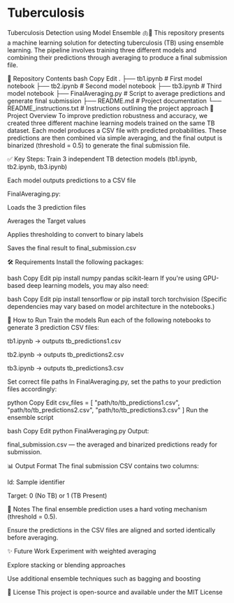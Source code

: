 # Tuberculosis

Tuberculosis Detection using Model Ensemble 🫁🧠
This repository presents a machine learning solution for detecting tuberculosis (TB) using ensemble learning. The pipeline involves training three different models and combining their predictions through averaging to produce a final submission file.

📁 Repository Contents
bash
Copy
Edit
.
├── tb1.ipynb                # First model notebook
├── tb2.ipynb                # Second model notebook
├── tb3.ipynb                # Third model notebook
├── FinalAveraging.py       # Script to average predictions and generate final submission
├── README.md               # Project documentation
└── README_instructions.txt # Instructions outlining the project approach
🧠 Project Overview
To improve prediction robustness and accuracy, we created three different machine learning models trained on the same TB dataset. Each model produces a CSV file with predicted probabilities. These predictions are then combined via simple averaging, and the final output is binarized (threshold = 0.5) to generate the final submission file.

✅ Key Steps:
Train 3 independent TB detection models (tb1.ipynb, tb2.ipynb, tb3.ipynb)

Each model outputs predictions to a CSV file

FinalAveraging.py:

Loads the 3 prediction files

Averages the Target values

Applies thresholding to convert to binary labels

Saves the final result to final_submission.csv

🛠 Requirements
Install the following packages:

bash
Copy
Edit
pip install numpy pandas scikit-learn
If you're using GPU-based deep learning models, you may also need:

bash
Copy
Edit
pip install tensorflow or pip install torch torchvision
(Specific dependencies may vary based on model architecture in the notebooks.)

🚀 How to Run
Train the models
Run each of the following notebooks to generate 3 prediction CSV files:

tb1.ipynb → outputs tb_predictions1.csv

tb2.ipynb → outputs tb_predictions2.csv

tb3.ipynb → outputs tb_predictions3.csv

Set correct file paths
In FinalAveraging.py, set the paths to your prediction files accordingly:

python
Copy
Edit
csv_files = [
    "path/to/tb_predictions1.csv",
    "path/to/tb_predictions2.csv",
    "path/to/tb_predictions3.csv"
]
Run the ensemble script

bash
Copy
Edit
python FinalAveraging.py
Output:

final_submission.csv — the averaged and binarized predictions ready for submission.

📊 Output Format
The final submission CSV contains two columns:

Id: Sample identifier

Target: 0 (No TB) or 1 (TB Present)

📌 Notes
The final ensemble prediction uses a hard voting mechanism (threshold = 0.5).

Ensure the predictions in the CSV files are aligned and sorted identically before averaging.

✨ Future Work
Experiment with weighted averaging

Explore stacking or blending approaches

Use additional ensemble techniques such as bagging and boosting

📜 License
This project is open-source and available under the MIT License
